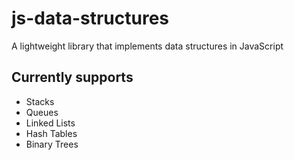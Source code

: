 # js-data-structures

A lightweight library that implements data structures in JavaScript

## Currently supports

- Stacks
- Queues
- Linked Lists
- Hash Tables
- Binary Trees